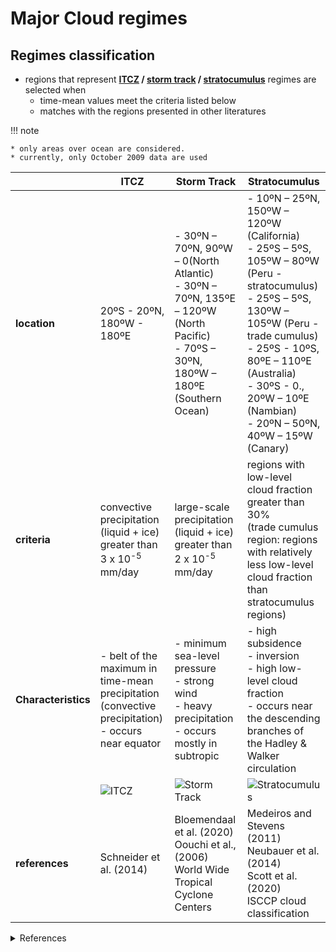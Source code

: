 # Major Cloud regimes 

## Regimes classification
* regions that represent **[ITCZ](01_ITCZ) / [storm track](02_Storm_track) / [stratocumulus](03_Stratocumulus)** regimes are selected when
    - time-mean values meet the criteria listed below
    - matches with the regions presented in other literatures

!!! note

    * only areas over ocean are considered.
    * currently, only October 2009 data are used



|       | ITCZ | Storm Track | Stratocumulus |
|-------|------|-------------|---------------|
|**location** | 20ºS - 20ºN, 180ºW - 180ºE |- 30ºN – 70ºN, 90ºW – 0(North Atlantic)<br> - 30ºN – 70ºN, 135ºE – 120ºW (North Pacific)<br> - 70ºS – 30ºN, 180ºW – 180ºE (Southern Ocean) | - 10ºN – 25ºN, 150ºW – 120ºW (California)<br> - 25ºS – 5ºS, 105ºW – 80ºW (Peru - stratocumulus)<br> - 25ºS – 5ºS, 130ºW – 105ºW (Peru - trade cumulus)<br> - 25ºS - 10ºS, 80ºE – 110ºE (Australia)<br> - 30ºS - 0., 20ºW – 10ºE (Nambian)<br> - 20ºN – 50ºN, 40ºW – 15ºW (Canary) |
|**criteria** |convective precipitation (liquid + ice) greater than 3 x 10<sup>-5</sup> mm/day |large-scale precipitation (liquid + ice) greater than 2 x 10<sup>-5</sup> mm/day | regions with low-level cloud fraction greater than 30%<br> (trade cumulus region: regions with relatively<br>less low-level cloud fraction than stratocumulus regions)|
|**Characteristics** | - belt of the maximum in time-mean precipitation <br>(convective precipitation)<br> - occurs near equator |- minimum sea-level pressure<br>- strong wind<br>- heavy precipitation<br>- occurs mostly in subtropic |- high subsidence<br>- inversion<br>- high low-level cloud fraction<br>- occurs near the descending branches of the Hadley & Walker circulation |
| |![ITCZ](img/02_01_ITCZ_region.png) |![Storm Track](img/02_02_stormtrack.png) |![Stratocumulus](img/02_03_stratocumulus.png)|
|**references** | Schneider et al. (2014)|Bloemendaal et al. (2020)<br>Oouchi et al., (2006)<br>World Wide Tropical Cyclone Centers |Medeiros and Stevens (2011)<br>Neubauer et al. (2014)<br>Scott et al. (2020)<br>ISCCP cloud classification |


 <details> <summary> References </summary>
- ISCCP cloud classification:  https://isccp.giss.nasa.gov/cloudtypes.html 
<br>- World Wide Tropical Cyclone Centers: https://www.nhc.noaa.gov/aboutrsmc.shtml
<br>- Bloemendaal, N., Haigh, I.D., de Moel, H. et al. (2020) Generation of a global synthetic tropical cyclone hazard dataset using STORM. Sci Data 7, 40 (2020). https://doi.org/10.1038/s41597-020-0381-2
<br>- Medeiros, B., and B. Stevens, (2011). Revealing differences in GCM representations of low clouds. Climate Dyn., 36, 385–399, https://doi.org/10.1007/s00382-009-0694-5.
<br>- Neubauer, D., Lohmann, U., Hoose, C., and Frontoso, M. G. (2014). Impact of the representation of marine stratocumulus clouds on the anthropogenic aerosol effect, Atmos. Chem. Phys., 14, 11997–12022, https://doi.org/10.5194/acp-14-11997-2014
<br>- Oouchi, K., Yoshimura, J., Yoshimura, H., Mizuta, R., Kusunoki, S., & Noda, A. (2006). Tropical cyclone climatology in a global-warming climate as simulated in a 20 km-mesh global atmospheric model: Frequency and wind intensity analyses. Journal of the Meteorological Society of Japan Series II, 84(2), 259–276.
<br>- Schneider, T., Bischoff, T. & Haug, G. Migrations and dynamics of the intertropical convergence zone. Nature 513, 45–53 (2014). https://doi.org/10.1038/nature13636
<br>- Scott, R. C., Myers, T. A., Norris, J. R., Zelinka, M. D., Klein, S. A., Sun, M., & Doelling, D. R. (2020). Observed Sensitivity of Low-Cloud Radiative Effects to Meteorological Perturbations over the Global Oceans, Journal of Climate, 33(18), 7717-7734. Retrieved Dec 20, 2021, from https://journals.ametsoc.org/view/journals/clim/33/18/jcliD191028.xml</details>



